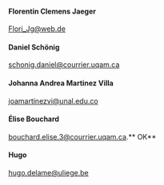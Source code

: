 #### Florentin Clemens Jaeger
Flori_Jg@web.de 

#### Daniel Schönig
schonig.daniel@courrier.uqam.ca

#### Johanna Andrea Martinez Villa
joamartinezvi@unal.edu.co

#### Élise Bouchard
bouchard.elise.3@courrier.uqam.ca.** OK**

#### Hugo
hugo.delame@uliege.be